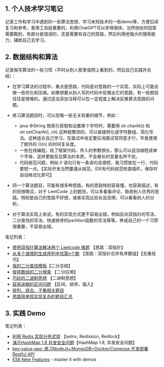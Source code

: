 ## 1. 个人技术学习笔记

记录工作和学习中遇到的一些算法思想、学习未知技术的一些demo等，方便后续复习和参考。善用工具挺重要的，利用ChatGPT可以学得很快，当然他给的回答需要甄别，有部分是错误的，还是需要有自己的思路，然后利用他强大的搜索能力，辅助自己去学习。


## 2. 数据结构和算法

记录我写算法的一些习惯（平时从别人那里或网上看到的，然后自己实践并总结）：

- 在学习算法的过程中，重点是思路，代码是对思路的一个实现，实际上可能会做一些优化和压缩。如果想要从别人写的代码中反推出它的思路，有一些题目往往是很难的。通过适当添加注释可以在一定程度上解决反推算法思路的问题。
- 练习算法题目时，可以忽略一些无关轻重的细节，例如：
  -  java 中String 按索引获取和设置某个字符时，需要用 str.charAt(i) 和 str.setCharAt(i, ch) 这种挺繁琐的，可以直接转化成字符数组，简化写法。这种适合自己学习，在面试中肯定要征询面试官同意才行，毕竟使用了额外的 O(n) 的时间复杂度。
  - 一些在线编程，给了框架代码，传入的参数很长，那么可以适当缩短成单个字母，这样更能反应算法的本质，不会被长的变量名所干扰。
  - 代码规范问题，例如 if 语句只有一条语句且很短，我习惯放在一行，代码更短一点。【实际开发当然要遵从规范，IDE有代码规范检查插件，保存时自动格式化即可】

- 同一个算法题目，可能有很多种思路，有的思路特别容易懂，也容易描述，有的则很晦涩，对于 LeetCode 上的题目，可以多看看评论，吸收别人优秀的思路。特别是自己的思路不好想，或者实现比较长且丑陋，可以看看别人的分析。
- 对于算法实现上来说，有的实现方式更不容易出错，例如反向双指针的写法、二分查找的写法、快速排序的partition函数的写法等等，养成自己的一个习惯很重要，不容易出错。


笔记列表：

- [使用双指针算法解决两个 Leetcode 难题](algorithm/01-two-pointers-problems.md)  【思路：双指针】
- [从多个递增的生成序列中找第n个数](algorithm/02-find-n-elem-from-sequence.md) 【思路：双指针合并有序数组】【去重技巧】
- [我的二分查找模板](algorithm/03-binary-search-template.md)【二分总结】
- [旋转数组的二分搜索](algorithm/04-rotated-array-algorithm.md) 【二分应用】
- [巧妙的二进制思想](algorithm/05-good-binary-bit-trick.md) 【二进制思想】
- [容易迷糊的区间问题](algorithm/06-interval-related-problem.md) 【区间，排序，插入】
- [排列、组合、子集相关题目](algorithm/07-排列-组合-子集相关题目.md)
- [思路简单但实现复杂的题目汇总](algorithm/08-思路简单但实现复杂的题目汇总.md)

## 3. 实践 Demo

笔记列表：

- [利用 Redis 实现分布式锁](demo/P01_RedisDistributedLock/README.md) 【setnx, Redission, Redlock】
- [演示HashMap 1.8 并发安全问题](demo/01-HashMap-concurrent-issue.md)【HashMap 1.8, 并发安全问题】
- [key-value-app: 练习NodeJs+MongoDB+Docker/Compose 开发部署 Restful API](demo/P02_key-value-app/readme.md)
- [ES6 New Features](demo/P03_ES6-new-feature/readme.md) - master it with demos











